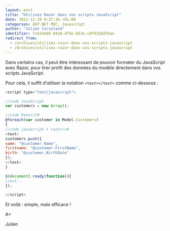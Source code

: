 ```yaml
---
layout: post
title: "Utilisez Razor dans vos scripts JavaScript"
date: 2012-12-20 9:37:36 +01:00
categories: ASP.NET MVC, Javascript
author: "Julien Corioland"
identifier: fcb2de66-9428-4f5e-b53e-c0f9326dfbae
redirect_from:
  - /archives/utilisez-razor-dans-vos-scripts-javascript
  - /Archives/utilisez-razor-dans-vos-scripts-javascript
---
```


Dans certains cas, il peut être intéressant de pouvoir formater du JavaScript avec Razor, pour tirer profit des données du modèle directement dans vos scripts JavaScript.

Pour cela, il suffit d’utiliser la notation `<text></text>` comme ci-dessous :

```js
<script type="text/javascript">

//code JavaScript
var customers = new Array();

//code Razor/C#
@foreach(var customer in Model.Customers)
{
//code javascript + razor/c#
<text>
customers.push({
name: "@customer.Name",
firstname: "@customer.FirstName",
birth: "@customer.BirthDate"
});
</text>
}

$(document).ready(function(){
//ect...
});

</script>
```
Et voilà : simple, mais efficace !

A+

Julien

